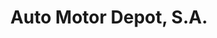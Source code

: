 ---
title: "Auto Motor Depot, S.A."
url: /la-chorrera/auto-motor-depot-s-a/
shop: piezas de automóviles
---